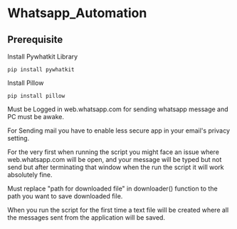 # Whatsapp_Automation
## Prerequisite
Install Pywhatkit Library
```
pip install pywhatkit
```
Install Pillow
```
pip install pillow
```

Must be Logged in web.whatsapp.com for sending whatsapp message and PC must be awake.

For Sending mail you have to enable less secure app in your email's privacy setting.

For the very first when running the script you might face an issue where web.whatsapp.com will be open, and your message will be typed but not send but after terminating that window when the run the script it will work absolutely fine.

Must replace "path for downloaded file" in downloader() function to the path you want to save downloaded file.

When you run the script for the first time a text file will be created where all the messages sent from the application will be saved.
